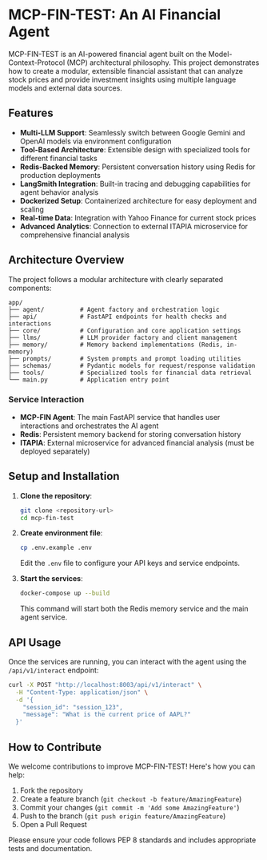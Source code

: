 # MCP-FIN-TEST: An AI Financial Agent

MCP-FIN-TEST is an AI-powered financial agent built on the Model-Context-Protocol (MCP) architectural philosophy. This project demonstrates how to create a modular, extensible financial assistant that can analyze stock prices and provide investment insights using multiple language models and external data sources.

## Features

- **Multi-LLM Support**: Seamlessly switch between Google Gemini and OpenAI models via environment configuration
- **Tool-Based Architecture**: Extensible design with specialized tools for different financial tasks
- **Redis-Backed Memory**: Persistent conversation history using Redis for production deployments
- **LangSmith Integration**: Built-in tracing and debugging capabilities for agent behavior analysis
- **Dockerized Setup**: Containerized architecture for easy deployment and scaling
- **Real-time Data**: Integration with Yahoo Finance for current stock prices
- **Advanced Analytics**: Connection to external ITAPIA microservice for comprehensive financial analysis

## Architecture Overview

The project follows a modular architecture with clearly separated components:

```
app/
├── agent/          # Agent factory and orchestration logic
├── api/            # FastAPI endpoints for health checks and interactions
├── core/           # Configuration and core application settings
├── llms/           # LLM provider factory and client management
├── memory/         # Memory backend implementations (Redis, in-memory)
├── prompts/        # System prompts and prompt loading utilities
├── schemas/        # Pydantic models for request/response validation
├── tools/          # Specialized tools for financial data retrieval
└── main.py         # Application entry point
```

### Service Interaction

- **MCP-FIN Agent**: The main FastAPI service that handles user interactions and orchestrates the AI agent
- **Redis**: Persistent memory backend for storing conversation history
- **ITAPIA**: External microservice for advanced financial analysis (must be deployed separately)

## Setup and Installation

1. **Clone the repository**:
   ```bash
   git clone <repository-url>
   cd mcp-fin-test
   ```

2. **Create environment file**:
   ```bash
   cp .env.example .env
   ```
   Edit the `.env` file to configure your API keys and service endpoints.

3. **Start the services**:
   ```bash
   docker-compose up --build
   ```

   This command will start both the Redis memory service and the main agent service.

## API Usage

Once the services are running, you can interact with the agent using the `/api/v1/interact` endpoint:

```bash
curl -X POST "http://localhost:8003/api/v1/interact" \
  -H "Content-Type: application/json" \
  -d '{
    "session_id": "session_123",
    "message": "What is the current price of AAPL?"
  }'
```

## How to Contribute

We welcome contributions to improve MCP-FIN-TEST! Here's how you can help:

1. Fork the repository
2. Create a feature branch (`git checkout -b feature/AmazingFeature`)
3. Commit your changes (`git commit -m 'Add some AmazingFeature'`)
4. Push to the branch (`git push origin feature/AmazingFeature`)
5. Open a Pull Request

Please ensure your code follows PEP 8 standards and includes appropriate tests and documentation.